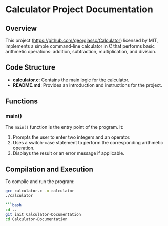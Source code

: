 # Calculator Project Documentation

## Overview

This project (https://github.com/georgiassc/Calculator) licensed by MIT, implements a simple command-line calculator in C that performs basic arithmetic operations: addition, subtraction, multiplication, and division.

## Code Structure

- **calculator.c**: Contains the main logic for the calculator.
- **README.md**: Provides an introduction and instructions for the project.

## Functions

### main()

The `main()` function is the entry point of the program. It:

1. Prompts the user to enter two integers and an operator.
2. Uses a switch-case statement to perform the corresponding arithmetic operation.
3. Displays the result or an error message if applicable.

## Compilation and Execution

To compile and run the program:

```bash
gcc calculator.c -o calculator
./calculator

```bash
cd ..
git init Calculator-Documentation
cd Calculator-Documentation

